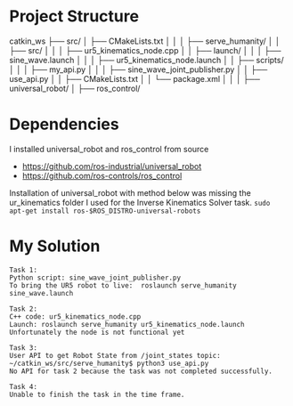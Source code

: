# Project Structure

catkin_ws
├── src/
│ ├── CMakeLists.txt
│ │
│ ├── serve_humanity/
│ │ ├── src/
│ │ │ ├── ur5_kinematics_node.cpp
│ │ ├── launch/
│ │ │ ├── sine_wave.launch
│ │ │ ├── ur5_kinematics_node.launch
│ │ ├── scripts/
│ │ │ ├── my_api.py
│ │ │ ├── sine_wave_joint_publisher.py
│ │ ├── use_api.py
│ │ ├── CMakeLists.txt
│ │ └── package.xml
│ │
│ ├── universal_robot/
│ ├── ros_control/


# Dependencies
I installed universal_robot and ros_control from source
	
- https://github.com/ros-industrial/universal_robot
- https://github.com/ros-controls/ros_control

Installation of universal_robot with method below was missing the ur_kinematics folder I used for the Inverse Kinematics Solver task.
`sudo apt-get install ros-$ROS_DISTRO-universal-robots` 


# My Solution
	
	Task 1:
	Python script: sine_wave_joint_publisher.py
	To bring the UR5 robot to live:  roslaunch serve_humanity sine_wave.launch
	
	Task 2:
	C++ code: ur5_kinematics_node.cpp
	Launch: roslaunch serve_humanity ur5_kinematics_node.launch
	Unfortunately the node is not functional yet
	
	Task 3:
	User API to get Robot State from /joint_states topic: ~/catkin_ws/src/serve_humanity$ python3 use_api.py
	No API for task 2 because the task was not completed successfully.
	
	Task 4:
	Unable to finish the task in the time frame. 
	
